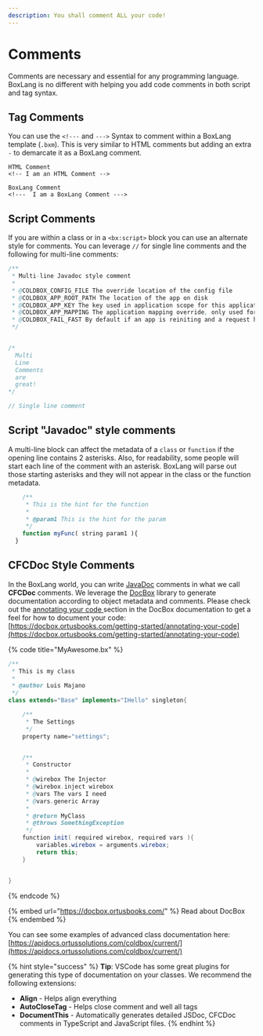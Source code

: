 ```yaml
---
description: You shall comment ALL your code!
---
```


# Comments

Comments are necessary and essential for any programming language. BoxLang is no different with helping you add code comments in both script and tag syntax.

## Tag Comments

You can use the `<!---` and `--->` Syntax to comment within a BoxLang template (`.bxm`). This is very similar to HTML comments but adding an extra `-` to demarcate it as a BoxLang comment.

```markup
HTML Comment
<!-- I am an HTML Comment -->

BoxLang Comment
<!---  I am a BoxLang Comment --->
```

## Script Comments

If you are within a class or in a `<bx:script>` block you can use an alternate style for comments. You can leverage `//` for single line comments and the following for multi-line comments:

```java
/**
 * Multi-line Javadoc style comment
 *
 * @COLDBOX_CONFIG_FILE The override location of the config file
 * @COLDBOX_APP_ROOT_PATH The location of the app on disk
 * @COLDBOX_APP_KEY The key used in application scope for this application
 * @COLDBOX_APP_MAPPING The application mapping override, only used for Flex/SOAP apps, this is auto-calculated
 * @COLDBOX_FAIL_FAST By default if an app is reiniting and a request hits it, we will fail fast with a message. This can be a boolean indicator or a closure.
 */


/*
  Multi
  Line
  Comments
  are
  great!
*/

// Single line comment
```

## Script "Javadoc" style comments

A multi-line block can affect the metadata of a `class` or `function` if the opening line contains 2 asterisks. Also, for readability, some people will start each line of the comment with an asterisk. BoxLang will parse out those starting asterisks and they will not appear in the class or the function metadata.

```javascript
    /**
     * This is the hint for the function
     *
     * @param1 This is the hint for the param
     */
    function myFunc( string param1 ){
  }
```

## CFCDoc Style Comments

In the BoxLang world, you can write [JavaDoc](http://www.oracle.com/technetwork/java/javase/documentation/index-137868.html) comments in what we call **CFCDoc** comments. We leverage the [DocBox](https://github.com/Ortus-Solutions/DocBox) library to generate documentation according to object metadata and comments.  Please check out the [annotating your code ](https://docbox.ortusbooks.com/getting-started/annotating-your-code)section in the DocBox documentation to get a feel for how to document your code: [https://docbox.ortusbooks.com/getting-started/annotating-your-code](https://docbox.ortusbooks.com/getting-started/annotating-your-code)

{% code title="MyAwesome.bx" %}
```java
/**
 * This is my class
 *
 * @author Luis Majano
 */
class extends="Base" implements="IHello" singleton{

    /**
     * The Settings
     */
    property name="settings";


    /**
     * Constructor
     *
     * @wirebox The Injector
     * @wirebox.inject wirebox
     * @vars The vars I need
     * @vars.generic Array
     *
     * @return MyClass
     * @throws SomethingException
     */
    function init( required wirebox, required vars ){
        variables.wirebox = arguments.wirebox;
        return this;
    }


}
```
{% endcode %}

{% embed url="https://docbox.ortusbooks.com/" %}
Read about DocBox
{% endembed %}

You can see some examples of advanced class documentation here: [https://apidocs.ortussolutions.com/coldbox/current/](https://apidocs.ortussolutions.com/coldbox/current/)

{% hint style="success" %}
**Tip**: VSCode has some great plugins for generating this type of documentation on your classes. We recommend the following extensions:

* **Align** - Helps align everything
* **AutoCloseTag** - Helps close comment and well all tags
* **DocumentThis** - Automatically generates detailed JSDoc, CFCDoc comments in TypeScript and JavaScript files.
{% endhint %}
